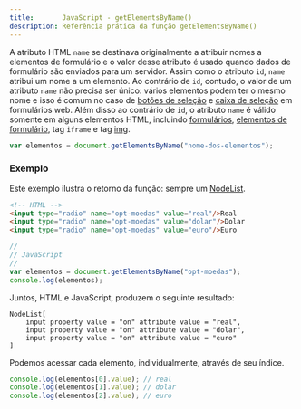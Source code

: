 ```yaml
---
title:       JavaScript - getElementsByName()
description: Referência prática da função getElementsByName()
---
```


A atributo HTML `name` se destinava originalmente a atribuir nomes a elementos de formulário e o valor desse atributo
é usado quando dados de formulário são enviados para um servidor. Assim como o atributo `id`, `name` atribui um nome
a um elemento. Ao contrário de `id`, contudo, o valor de um atributo `name` não precisa ser único: vários elementos
podem ter o mesmo nome e isso é comum no caso de [botões de seleção](/html-css/formularios/radio-buttons/) e 
[caixa de seleção](/html-css/formularios/combobox/) em formulários web. Além disso ao contrário de `id`, o atributo 
`name` é válido somente em alguns elementos HTML, incluindo 
[formulários](http://www.devfuria.com.br/html-css/introducao-formularios-web/), 
[elementos de formulário](http://www.devfuria.com.br/html-css/formularios/), tag `iframe` e tag 
[img](http://www.devfuria.com.br/html-css/introducao-formularios-web/).

```javascript
var elementos = document.getElementsByName("nome-dos-elementos");
```


### Exemplo 

Este exemplo ilustra o retorno da função: sempre um [NodeList](/javascript/dom-nodelist/).

```html
<!-- HTML -->
<input type="radio" name="opt-moedas" value="real"/>Real
<input type="radio" name="opt-moedas" value="dolar"/>Dolar
<input type="radio" name="opt-moedas" value="euro"/>Euro
```

```javascript
//
// JavaScript
//
var elementos = document.getElementsByName("opt-moedas");
console.log(elementos);
```

Juntos, HTML e JavaScript, produzem o seguinte resultado:

    NodeList[
        input property value = "on" attribute value = "real",
        input property value = "on" attribute value = "dolar",
        input property value = "on" attribute value = "euro"
    ]

Podemos acessar cada elemento, individualmente, através de seu índice.


```javascript
console.log(elementos[0].value); // real
console.log(elementos[1].value); // dolar
console.log(elementos[2].value); // euro

```